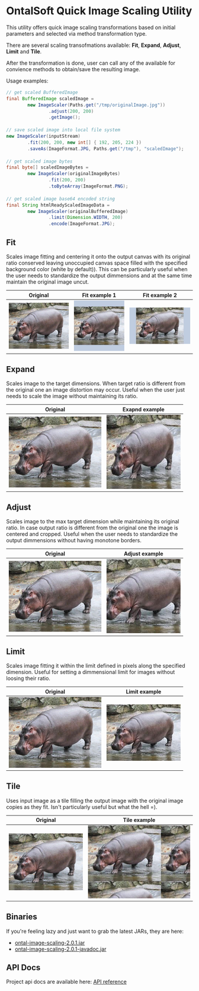# OntalSoft Quick Image Scaling Utility

This utility offers quick image scaling transformations based on initial parameters and selected via method transformation type.

There are several scaling transofmations available: **Fit**, **Expand**, **Adjust**, **Limit** and **Tile**. 

After the transformation is done, user can call any of the available for convience methods to obtain/save the resulting image.

Usage examples:
```java
// get scaled BufferedImage
final BufferedImage scaledImage = 
        new ImageScaler(Paths.get("/tmp/originalImage.jpg"))
                .adjust(200, 200)
                .getImage();

// save scaled image into local file system
new ImageScaler(inputStream)
        .fit(200, 200, new int[] { 192, 205, 224 })
        .saveAs(ImageFormat.JPG, Paths.get("/tmp"), "scaledImage");

// get scaled image bytes
final byte[] scaledImageBytes = 
        new ImageScaler(originalImageBytes)
                .fit(200, 200)
                .toByteArray(ImageFormat.PNG);
                
// get scaled image base64 encoded string
final String htmlReadyScaledImageData = 
        new ImageScaler(originalBufferedImage)
                .limit(Dimension.WIDTH, 200)
                .encode(ImageFormat.JPG);
```

## Fit

Scales image fitting and centering it onto the output canvas with its original ratio conserved leaving unoccupied canvas space filled with the specified background color (white by default)). This can be particularly useful when the user needs to standardize the output dimmensions and at the same time maintain the original image uncut.

Original | Fit example 1 | Fit example 2
--- | --- | ---
| ![Original](docs/original.jpg?raw=true "Original") | ![Fit1](docs/fit1.jpg?raw=true "Fit1") | ![Fit2](docs/fit2.jpg?raw=true "Fit2")

## Expand

Scales image to the target dimensions. When target ratio is different from the original one an image distortion may occur. Useful when the user just needs to scale the image without maintaining its ratio.

Original | Exapnd example 
--- | --- 
| ![Original](docs/original.jpg?raw=true "Original") | ![Exapnd](docs/expand.jpg?raw=true "Exapnd") 

## Adjust

Scales image to the max target dimension while maintaining its original ratio. In case output ratio is different from the original one the image is centered and cropped. Useful when the user needs to standardize the output dimmensions without having monotone borders.

Original | Adjust example 
--- | --- 
| ![Original](docs/original.jpg?raw=true "Original") | ![Adjust](docs/adjust.jpg?raw=true "Adjust") 

## Limit

Scales image fitting it within the limit defined in pixels along the specified dimension. Useful for setting a dimmensional limit for images without loosing their ratio.

Original | Limit example 
--- | --- 
| ![Original](docs/original.jpg?raw=true "Original") | ![Limit](docs/limit.jpg?raw=true "Limit") 

## Tile

Uses input image as a tile filling the output image with the original image copies as they fit. Isn't particularly useful but what the hell =).

Original | Tile example 
--- | --- 
| ![Original](docs/original.jpg?raw=true "Original") | ![Tile](docs/tile.jpg?raw=true "Tile") 

## Binaries
If you're feeling lazy and just want to grab the latest JARs, they are here:
- [ontal-image-scaling-2.0.1.jar](https://raw.githubusercontent.com/akaine/ontal-image-scaling/master/bin/ontal-image-scaling-2.0.1.jar)
- [ontal-image-scaling-2.0.1-javadoc.jar](https://raw.githubusercontent.com/akaine/ontal-image-scaling/master/bin/ontal-image-scaling-2.0.1-javadoc.jar)

## API Docs
Project api docs are available here: [API reference](https://akaine.github.io/ontal-image-scaling/apidocs/org/ontal/imgutil/ImageScaler.html)
